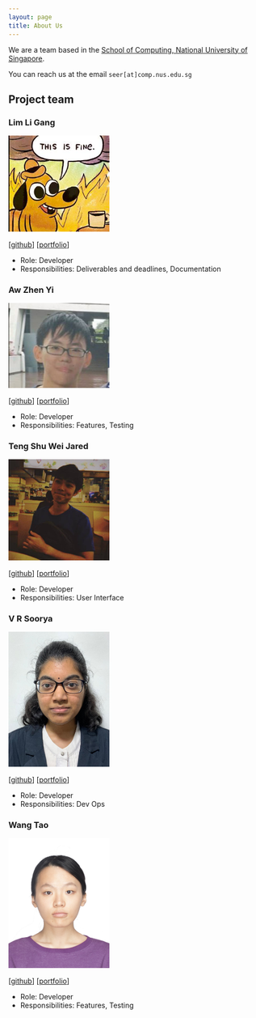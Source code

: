 ```yaml
---
layout: page
title: About Us
---
```


We are a team based in the [School of Computing, National University of Singapore](http://www.comp.nus.edu.sg).

You can reach us at the email `seer[at]comp.nus.edu.sg`

## Project team

### Lim Li Gang

<img src="images/whatthelump.png" width="200px">

[[github](https://github.com/whatthelump)]
[[portfolio](team/whatthelump.md)]

* Role: Developer
* Responsibilities: Deliverables and deadlines, Documentation

### Aw Zhen Yi

<img src="images/awzhenyi.png" width="200px">

[[github](http://github.com/awzhenyi)]
[[portfolio](team/awzhenyi.md)]

* Role: Developer
* Responsibilities: Features, Testing

### Teng Shu Wei Jared

<img src="images/jaredtengsw.png" width="200px">

[[github](http://github.com/jaredtengsw)]
[[portfolio](team/jaredtengsw.md)]

* Role: Developer
* Responsibilities: User Interface

### V R Soorya

<img src="images/vrsoorya.png" width="200px">

[[github](http://github.com/vrsoorya)]
[[portfolio](team/vrsoorya.md)]

* Role: Developer
* Responsibilities: Dev Ops

### Wang Tao

<img src="images/wangtao0717.png" width="200px">

[[github](http://github.com/wangtao0717)]
[[portfolio](team/wangtao0717.md)]

* Role: Developer
* Responsibilities: Features, Testing
